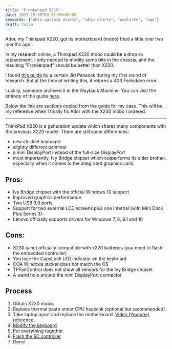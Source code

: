 ```yaml
---
title: "Frankenpad X225"
date: 2021-10-30T03:51:58+08:00
keywords: ["ohio quilbio olarte", "ohio olarte", "oqolarte", "oqo"]
draft: false
---
```

Ador, my Thinkpad X220, got its motherboard (mobo) fried a little over two
months ago.

In my research online, a Thinkpad X230 mobo could be a drop-in replacement.
I only needed to modify some bits in the chassis,
and the resulting "Frankenpad" should be better than X220.

I found [this guide](https://panacek.net/post/frankenpad_x225/) by a certain
Jiri Panacek during my first
round of research.
But at the time of writing this, it returns a 403 Forbidden error.

Luckily, someone archived it in the Wayback Machine.
You can visit the entirety of the guide [here](https://web.archive.org/web/20200124134623/https://panacek.net/post/frankenpad_x225/).

Below the line are sections copied from the guide for my case.
This will be my reference when I finally fix Ador with the X230 mobo I ordered.

---

ThinkPad X230 is a generation update which shares many components with the previous X220 model.
There are still some differences:
- new chicklet keyboard
- slightly different palmrest
- a mini DisplayPort instead of the full-size DisplayPort
- most importantly, Ivy Bridge chipset which outperforms its older brother, especially when it comes to the integrated graphics card.

## Pros:

- Ivy Bridge chipset with the official Windows 10 support
- Improved graphics performance
- Two USB 3.0 ports
- Support for two external LCD screens plus one internal (with Mini Dock Plus Series 3)
- Lenovo officially supports drivers for Windows 7, 8, 8.1 and 10

## Cons:

- X230 is not officially compatible with x220 batteries (you need to flash the embedded controller)
- You lose the CapsLock LED indicator on the keyboard
- COA Windows sticker does not match the OS
- TPFanControl does not show all sensors for the Ivy Bridge chipset
- A weird hole around the mini DisplayPort connector

## Process

1. Obtain X230 mobo.
2. Replace thermal paste under CPU heatsink (optional but recommended).
3. Take laptop apart and replace the motherboard. [Video (Youtube) reference](https://youtu.be/iJs01Q8EuDw).
4. [Modify the
   keyboard](https://www.thinkwiki.org/wiki/Install_Classic_Keyboard_on_xx30_Series_ThinkPads).
5. Put everything together.
6. [Flash the EC controller](https://github.com/hamishcoleman/thinkpad-ec).
7. Done!
